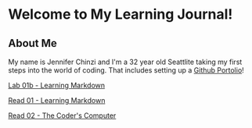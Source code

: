 # Welcome to My Learning Journal!

## About Me

My name is Jennifer Chinzi and I'm a 32 year old Seattlite taking my first steps into the world of coding.  That includes setting up a [Github Portolio](https://github.com/jchinzi)!  

[Lab 01b - Learning Markdown](https://jchinzi.github.io/learning-journal/growth-mindset)

[Read 01 - Learning Markdown](https://jchinzi.github.io/learning-journal/learning-markdown)

[Read 02 - The Coder's Computer](https://jchinzi.github.io/learning-journal/the-coders-computer)
